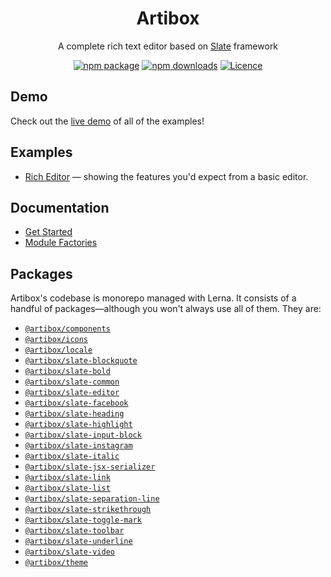 <h1 align="center">Artibox</h1>

<div align="center">

A complete rich text editor based on [Slate](https://github.com/ianstormtaylor/slate) framework

[![npm package](https://img.shields.io/npm/v/@artibox/slate-editor.svg?maxAge=60)](https://www.npmjs.com/package/@artibox/slate-editor)
[![npm downloads](https://img.shields.io/npm/dt/@artibox/slate-editor.svg?maxAge=60)](https://www.npmjs.com/package/@artibox/slate-editor)
[![Licence](https://img.shields.io/github/license/React-Artibox/artibox.svg?maxAge=60)](https://github.com/React-Artibox/artibox/blob/master/LICENSE)

</div>

## Demo

Check out the [live demo](https://react-artibox.github.io/artibox) of all of the examples!

## Examples

- [Rich Editor](./stories/rich-editor/index.tsx) — showing the features you'd expect from a basic editor.

## Documentation

- [Get Started](./docs/get-started.md)
- [Module Factories](./docs/module-factories.md)

## Packages

Artibox's codebase is monorepo managed with Lerna. It consists of a handful of packages—although you won't always use all of them. They are:

- [`@artibox/components`](./packages/components/README.md)
- [`@artibox/icons`](./packages/icons/README.md)
- [`@artibox/locale`](./packages/locale/README.md)
- [`@artibox/slate-blockquote`](./packages/slate-blockquote/README.md)
- [`@artibox/slate-bold`](./packages/slate-bold/README.md)
- [`@artibox/slate-common`](./packages/slate-common/README.md)
- [`@artibox/slate-editor`](./packages/slate-editor/README.md)
- [`@artibox/slate-facebook`](./packages/slate-facebook/README.md)
- [`@artibox/slate-heading`](./packages/slate-heading/README.md)
- [`@artibox/slate-highlight`](./packages/slate-highlight/README.md)
- [`@artibox/slate-input-block`](./packages/slate-input-block/README.md)
- [`@artibox/slate-instagram`](./packages/slate-instagram/README.md)
- [`@artibox/slate-italic`](./packages/slate-italic/README.md)
- [`@artibox/slate-jsx-serializer`](./packages/slate-jsx-serializer/README.md)
- [`@artibox/slate-link`](./packages/slate-link/README.md)
- [`@artibox/slate-list`](./packages/slate-list/README.md)
- [`@artibox/slate-separation-line`](./packages/slate-separation-line/README.md)
- [`@artibox/slate-strikethrough`](./packages/slate-strikethrough/README.md)
- [`@artibox/slate-toggle-mark`](./packages/slate-toggle-mark/README.md)
- [`@artibox/slate-toolbar`](./packages/slate-toolbar/README.md)
- [`@artibox/slate-underline`](./packages/slate-underline/README.md)
- [`@artibox/slate-video`](./packages/slate-video/README.md)
- [`@artibox/theme`](./packages/theme/README.md)
